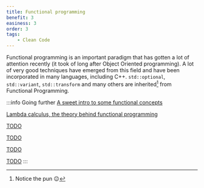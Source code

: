 ```yaml
---
title: Functional programming
benefit: 3
easiness: 3
order: 3
tags:
    - Clean Code
---
```


Functional programming is an important paradigm that has gotten a lot of attention recently (it took of long after Object Oriented programming). A lot of very good techniques have emerged from this field and have been incorporated in many languages, including C++. `std::optional`, `std::variant`, `std::transform` and many others are inherited[^1] from Functional Programming.

[^1]: Notice the pun 😉

:::info Going further
[A sweet intro to some functional concepts](https://youtu.be/vDe-4o8Uwl8)

[Lambda calculus, the theory behind functional programming](https://youtu.be/3VQ382QG-y4)

[TODO](https://youtu.be/Nrp_LZ-XGsY)

[TODO](https://youtu.be/US8QG9I1XW0)

[TODO](https://youtu.be/QyJZzq0v7Z4)

[TODO](https://youtu.be/srQt1NAHYC0)
:::